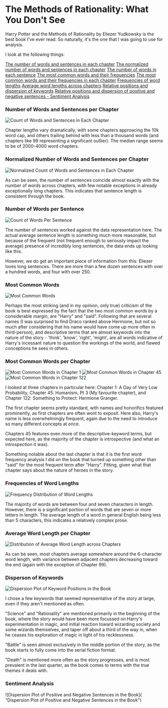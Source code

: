 # The Methods of Rationality:  What You Don't See

Harry Potter and the Methods of Rationality by Eliezer Yudkowsky is the best book I've ever read.  So naturally, it's the one that I was going to use for analysis.

I look at the following things:

[The number of words and sentences in each chapter](#number-of-words-and-sentences-per-chapter)
[The normalized number of words and sentences in each chapter](#normalized-number-of-words-and-sentences-per-chapter)
[The number of words in each sentence](#number-of-words-per-sentence)
[The most common words and their frequencies](#most-common-words)
[The most common words and their frequencies in each chapter](#most-common-words-per-chapter)
[Frequencies of word lengths](#frequencies-of-word-lengths)
[Average word lengths across chapters](#average-word-length-per-chapter)
[Relative positions and dispersion of keywords](#disperson-of-keywords)
[Relative positions and dispersion of positive and negative sentences - Sentiment Analysis](#sentiment-analysis)


### Number of Words and Sentences per Chapter

![Count of Words and Sentences in Each Chapter](https://github.com/Jozdien/HPMOR_NLP/blob/master/Graphs/Count%20of%20Words%20and%20Sentences%20in%20Each%20Chapter.png "Count of Words and Sentences in Each Chapter")

Chapter lengths vary dramatically, with some chapters approacing the 10k word cap, and others trailing behind with less than a thousand words (and chapters like 99 representing a significant outlier).  The median range seems to be of 2000-4000 word chapters.


### Normalized Number of Words and Sentences per Chapter

![Normalized Count of Words and Sentences in Each Chapter](https://github.com/Jozdien/HPMOR_NLP/blob/master/Graphs/Normalized%20Count%20of%20Words%20and%20Sentences%20in%20Each%20Chapter.png "Normalized Count of Words and Sentences in Each Chapter")

As can be seen, the number of sentences coincide almost exactly with the number of words across chapters, with few notable exceptions in already exceptionally long chapters.  This indicates that sentence length is consistent through the book.


### Number of Words per Sentence

![Count of Words Per Sentence](https://github.com/Jozdien/HPMOR_NLP/blob/master/Graphs/Number%20of%20Words%20in%20Each%20Sentence.png "Count of Words Per Sentence")

The number of sentences worked against the data representation here.  The actual average sentence length is something much more reasonable, but because of the frequent (not frequent enough to seriously impact the average) presence of incredibly long sentences, the data ends up looking like this.

However, we do get an important piece of information from this: Eliezer loves long sentences.  There are more than a few dozen sentences with over a hundred words, and four with over 250.


### Most Common Words

![Most Common Words](https://github.com/Jozdien/HPMOR_NLP/blob/master/Graphs/Frequencies%20of%20the%2050%20Most%20Common%20Words.png "Most Common Words")

Perhaps the most striking (and in my opinion, only true) criticism of the book is best expressed by the fact that the two most common words by a considerable margin, are "Harry" and "said".  Following that are several names (I was surprised to find Draco ranked above Hermione, but not so much after considering that his name would have come up more often in third-person), and descriptive terms that are almost keywords into the nature of the story - 'think', 'know', 'right', 'might', are all words indicative of Harry's incessant nature to question the workings of the world, and flawed conceptions he sees in others.


### Most Common Words per Chapter

![Most Common Words in Chapter 1](https://github.com/Jozdien/HPMOR_NLP/blob/master/Graphs/Frequencies%20of%2020%20Most%20Common%20Words%20in%20Chapter%201.png "Most Common Words in Chapter 1")
![Most Common Words in Chapter 45](https://github.com/Jozdien/HPMOR_NLP/blob/master/Graphs/Frequencies%20of%2020%20Most%20Common%20Words%20in%20Chapter%2045.png "Most Common Words in Chapter 45")
![Most Common Words in Chapter 122](https://github.com/Jozdien/HPMOR_NLP/blob/master/Graphs/Frequencies%20of%2020%20Most%20Common%20Words%20in%20Chapter%20122.png "Most Common Words in Chapter 122")

I looked at three chapters in particular here: Chapter 1: A Day of Very Low Probability, Chapter 45: Humanism, Pt 3 (My favourite chapter), and Chapter 122: Something to Protect: Hermione Granger.

The first chapter seems pretty standard, with names and honorifics featured prominently, as first chapters are often wont to exposit.  Here also, Harry's name is less overwhelmingly frequent, again due to the need to introduce so many different concepts at once.

Chapters 45 features even more of the descriptive-keyword terms, but expected here, as the majority of the chapter is introspective (and what an introspection it was).

Something notable about the last chapter is that it is the first word frequency analysis I did on the book that turned up something other than "said" for the most frequent term after "Harry".  Fitting, given what that chapter says about the nature of heroes in the story.


### Frequencies of Word Lengths

![Frequency Distribution of Word Lengths](https://github.com/Jozdien/HPMOR_NLP/blob/master/Graphs/Frequencies%20of%20Word%20Lengths.png "Frequency Distribution of Word Lengths")

The majority of words are between four and seven characters in length.  However, there is a significant portion of words that are seven or more letters in length.  The average length of a word in general English being less than 5 characters, this indicates a relatively complex prose.


### Average Word Length per Chapter

![Distribution of Average Word Length across Chapters](https://github.com/Jozdien/HPMOR_NLP/blob/master/Graphs/Average%20Word%20Length%20in%20Each%20Chapter.png "Distribution of Average Word Length across Chapters")

As can be seen, most chapters average somewhere around the 6-character word length, with variance between adjacent chapters decreasing toward the end (again with the exception of Chapter 99).


### Disperson of Keywords

![Dispersion Plot of Keyword Positions in the Book](https://github.com/Jozdien/HPMOR_NLP/blob/master/Graphs/Disperson%20Keyword%20Appearances.png "Dispersion Plot of Keyword Positions in the Book")

I chose a few keywords that seemed representative of the story at large, even if they aren't mentioned as often.  

"Science" and "Rationality" are mentioned primarily in the beginning of the book, where the story would have been more focussed on Harry's experimentation in magic, and initial reaction toward wizarding society and some wizards themselves, and taper off about a third of the way in, when he ceases his exploration of magic in light of his recklessness.

"Battle" is seen almost exclusively in the middle portion of the story, as the book starts to fully come into the serial fiction format.

"Death" is mentioned more often as the story progresses, and is most prevalent in the last quarter, as the book comes to terms with the true themes it deals with.


### Sentiment Analysis

![Dispersion Plot of Positive and Negative Sentences in the Book]( "Dispersion Plot of Positive and Negative Sentences in the Book")


